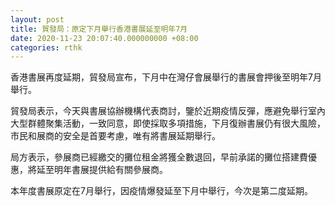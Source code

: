```yaml
---
layout: post
title: 貿發局：原定下月舉行香港書展延至明年7月
date: 2020-11-23 20:07:40.000000000 +08:00
categories: rthk
---
```


香港書展再度延期，貿發局宣布，下月中在灣仔會展舉行的書展會押後至明年7月舉行。

貿發局表示，今天與書展協辦機構代表商討，鑒於近期疫情反彈，應避免舉行室內大型群體聚集活動，一致同意，即使採取多項措施，下月復辦書展仍有很大風險，市民和展商的安全是首要考慮，唯有將書展延期舉行。

局方表示，參展商已經繳交的攤位租金將獲全數退回，早前承諾的攤位搭建費優惠，將延至明年書展提供給有關參展商。

本年度書展原定在7月舉行，因疫情爆發延至下月中舉行，今次是第二度延期。
